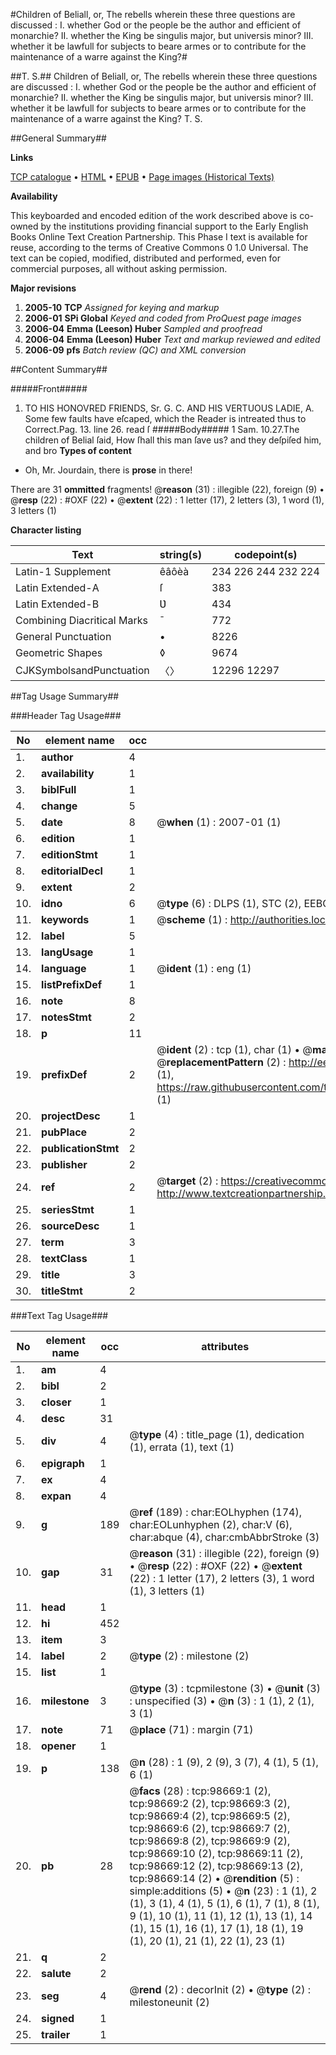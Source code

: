 #Children of Beliall, or, The rebells wherein these three questions are discussed : I. whether God or the people be the author and efficient of monarchie? II. whether the King be singulis major, but universis minor? III. whether it be lawfull for subjects to beare armes or to contribute for the maintenance of a warre against the King?#

##T. S.##
Children of Beliall, or, The rebells wherein these three questions are discussed : I. whether God or the people be the author and efficient of monarchie? II. whether the King be singulis major, but universis minor? III. whether it be lawfull for subjects to beare armes or to contribute for the maintenance of a warre against the King?
T. S.

##General Summary##

**Links**

[TCP catalogue](http://www.ota.ox.ac.uk/tcp/)  • 
[HTML](http://tei.it.ox.ac.uk/tcp/Texts-HTML/free/A58/A58824.html)  • 
[EPUB](http://tei.it.ox.ac.uk/tcp/Texts-EPUB/free/A58/A58824.epub) • 
[Page images (Historical Texts)](https://data.historicaltexts.jisc.ac.uk/view?pubId=eebo-13247454e&pageId=eebo-13247454e-98669-1)

**Availability**

This keyboarded and encoded edition of the
	       work described above is co-owned by the institutions
	       providing financial support to the Early English Books
	       Online Text Creation Partnership. This Phase I text is
	       available for reuse, according to the terms of Creative
	       Commons 0 1.0 Universal. The text can be copied,
	       modified, distributed and performed, even for
	       commercial purposes, all without asking permission.

**Major revisions**

1. __2005-10__ __TCP__ *Assigned for keying and markup*
1. __2006-01__ __SPi Global__ *Keyed and coded from ProQuest page images*
1. __2006-04__ __Emma (Leeson) Huber__ *Sampled and proofread*
1. __2006-04__ __Emma (Leeson) Huber__ *Text and markup reviewed and edited*
1. __2006-09__ __pfs__ *Batch review (QC) and XML conversion*

##Content Summary##

#####Front#####

1. TO HIS HONOVRED FRIENDS, Sr. G. C. AND HIS VERTUOUS LADIE, A.
Some few faults have eſcaped, which the Reader is intreated thus to Correct.Pag. 13. line 26. read ſ
#####Body#####
1 Sam. 10.27.The children of Belial ſaid, How ſhall this man ſave us? and they deſpiſed him, and bro
**Types of content**

  * Oh, Mr. Jourdain, there is **prose** in there!

There are 31 **ommitted** fragments! 
 @__reason__ (31) : illegible (22), foreign (9)  •  @__resp__ (22) : #OXF (22)  •  @__extent__ (22) : 1 letter (17), 2 letters (3), 1 word (1), 3 letters (1)

**Character listing**


|Text|string(s)|codepoint(s)|
|---|---|---|
|Latin-1 Supplement|êâôèà|234 226 244 232 224|
|Latin Extended-A|ſ|383|
|Latin Extended-B|Ʋ|434|
|Combining             Diacritical Marks|̄|772|
|General Punctuation|•|8226|
|Geometric Shapes|◊|9674|
|CJKSymbolsandPunctuation|〈〉|12296 12297|

##Tag Usage Summary##

###Header Tag Usage###

|No|element name|occ|attributes|
|---|---|---|---|
|1.|__author__|4||
|2.|__availability__|1||
|3.|__biblFull__|1||
|4.|__change__|5||
|5.|__date__|8| @__when__ (1) : 2007-01 (1)|
|6.|__edition__|1||
|7.|__editionStmt__|1||
|8.|__editorialDecl__|1||
|9.|__extent__|2||
|10.|__idno__|6| @__type__ (6) : DLPS (1), STC (2), EEBO-CITATION (1), OCLC (1), VID (1)|
|11.|__keywords__|1| @__scheme__ (1) : http://authorities.loc.gov/ (1)|
|12.|__label__|5||
|13.|__langUsage__|1||
|14.|__language__|1| @__ident__ (1) : eng (1)|
|15.|__listPrefixDef__|1||
|16.|__note__|8||
|17.|__notesStmt__|2||
|18.|__p__|11||
|19.|__prefixDef__|2| @__ident__ (2) : tcp (1), char (1)  •  @__matchPattern__ (2) : ([0-9\-]+):([0-9IVX]+) (1), (.+) (1)  •  @__replacementPattern__ (2) : http://eebo.chadwyck.com/downloadtiff?vid=$1&page=$2 (1), https://raw.githubusercontent.com/textcreationpartnership/Texts/master/tcpchars.xml#$1 (1)|
|20.|__projectDesc__|1||
|21.|__pubPlace__|2||
|22.|__publicationStmt__|2||
|23.|__publisher__|2||
|24.|__ref__|2| @__target__ (2) : https://creativecommons.org/publicdomain/zero/1.0/ (1), http://www.textcreationpartnership.org/docs/. (1)|
|25.|__seriesStmt__|1||
|26.|__sourceDesc__|1||
|27.|__term__|3||
|28.|__textClass__|1||
|29.|__title__|3||
|30.|__titleStmt__|2||


###Text Tag Usage###

|No|element name|occ|attributes|
|---|---|---|---|
|1.|__am__|4||
|2.|__bibl__|2||
|3.|__closer__|1||
|4.|__desc__|31||
|5.|__div__|4| @__type__ (4) : title_page (1), dedication (1), errata (1), text (1)|
|6.|__epigraph__|1||
|7.|__ex__|4||
|8.|__expan__|4||
|9.|__g__|189| @__ref__ (189) : char:EOLhyphen (174), char:EOLunhyphen (2), char:V (6), char:abque (4), char:cmbAbbrStroke (3)|
|10.|__gap__|31| @__reason__ (31) : illegible (22), foreign (9)  •  @__resp__ (22) : #OXF (22)  •  @__extent__ (22) : 1 letter (17), 2 letters (3), 1 word (1), 3 letters (1)|
|11.|__head__|1||
|12.|__hi__|452||
|13.|__item__|3||
|14.|__label__|2| @__type__ (2) : milestone (2)|
|15.|__list__|1||
|16.|__milestone__|3| @__type__ (3) : tcpmilestone (3)  •  @__unit__ (3) : unspecified (3)  •  @__n__ (3) : 1 (1), 2 (1), 3 (1)|
|17.|__note__|71| @__place__ (71) : margin (71)|
|18.|__opener__|1||
|19.|__p__|138| @__n__ (28) : 1 (9), 2 (9), 3 (7), 4 (1), 5 (1), 6 (1)|
|20.|__pb__|28| @__facs__ (28) : tcp:98669:1 (2), tcp:98669:2 (2), tcp:98669:3 (2), tcp:98669:4 (2), tcp:98669:5 (2), tcp:98669:6 (2), tcp:98669:7 (2), tcp:98669:8 (2), tcp:98669:9 (2), tcp:98669:10 (2), tcp:98669:11 (2), tcp:98669:12 (2), tcp:98669:13 (2), tcp:98669:14 (2)  •  @__rendition__ (5) : simple:additions (5)  •  @__n__ (23) : 1 (1), 2 (1), 3 (1), 4 (1), 5 (1), 6 (1), 7 (1), 8 (1), 9 (1), 10 (1), 11 (1), 12 (1), 13 (1), 14 (1), 15 (1), 16 (1), 17 (1), 18 (1), 19 (1), 20 (1), 21 (1), 22 (1), 23 (1)|
|21.|__q__|2||
|22.|__salute__|2||
|23.|__seg__|4| @__rend__ (2) : decorInit (2)  •  @__type__ (2) : milestoneunit (2)|
|24.|__signed__|1||
|25.|__trailer__|1||
